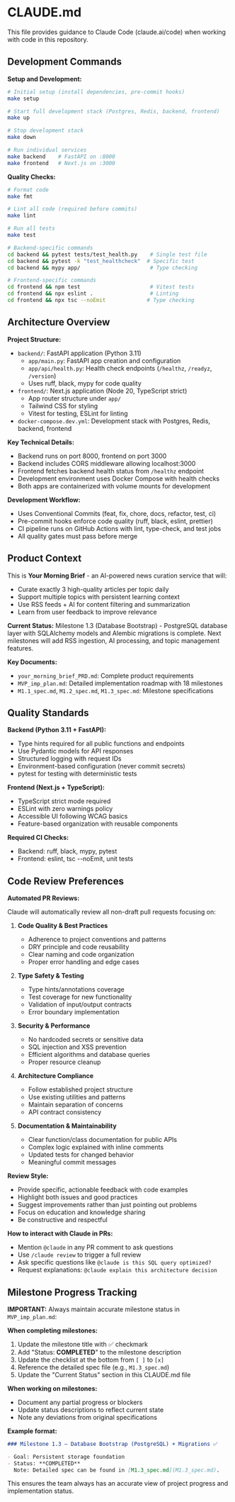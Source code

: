# CLAUDE.md

This file provides guidance to Claude Code (claude.ai/code) when working with code in this repository.

## Development Commands

**Setup and Development:**

```bash
# Initial setup (install dependencies, pre-commit hooks)
make setup

# Start full development stack (Postgres, Redis, backend, frontend)
make up

# Stop development stack
make down

# Run individual services
make backend    # FastAPI on :8000
make frontend   # Next.js on :3000
```

**Quality Checks:**

```bash
# Format code
make fmt

# Lint all code (required before commits)
make lint

# Run all tests
make test

# Backend-specific commands
cd backend && pytest tests/test_health.py    # Single test file
cd backend && pytest -k "test_healthcheck"  # Specific test
cd backend && mypy app/                      # Type checking

# Frontend-specific commands
cd frontend && npm test                      # Vitest tests
cd frontend && npx eslint .                  # Linting
cd frontend && npx tsc --noEmit             # Type checking
```

## Architecture Overview

**Project Structure:**

- `backend/`: FastAPI application (Python 3.11)
  - `app/main.py`: FastAPI app creation and configuration
  - `app/api/health.py`: Health check endpoints (`/healthz`, `/readyz`, `/version`)
  - Uses ruff, black, mypy for code quality
- `frontend/`: Next.js application (Node 20, TypeScript strict)
  - App router structure under `app/`
  - Tailwind CSS for styling
  - Vitest for testing, ESLint for linting
- `docker-compose.dev.yml`: Development stack with Postgres, Redis, backend, frontend

**Key Technical Details:**

- Backend runs on port 8000, frontend on port 3000
- Backend includes CORS middleware allowing localhost:3000
- Frontend fetches backend health status from `/healthz` endpoint
- Development environment uses Docker Compose with health checks
- Both apps are containerized with volume mounts for development

**Development Workflow:**

- Uses Conventional Commits (feat, fix, chore, docs, refactor, test, ci)
- Pre-commit hooks enforce code quality (ruff, black, eslint, prettier)
- CI pipeline runs on GitHub Actions with lint, type-check, and test jobs
- All quality gates must pass before merge

## Product Context

This is **Your Morning Brief** - an AI-powered news curation service that will:

- Curate exactly 3 high-quality articles per topic daily
- Support multiple topics with persistent learning context
- Use RSS feeds + AI for content filtering and summarization
- Learn from user feedback to improve relevance

**Current Status:** Milestone 1.3 (Database Bootstrap) - PostgreSQL database layer with SQLAlchemy models and Alembic migrations is complete. Next milestones will add RSS ingestion, AI processing, and topic management features.

**Key Documents:**

- `your_morning_brief_PRD.md`: Complete product requirements
- `MVP_imp_plan.md`: Detailed implementation roadmap with 18 milestones
- `M1.1_spec.md`, `M1.2_spec.md`, `M1.3_spec.md`: Milestone specifications

## Quality Standards

**Backend (Python 3.11 + FastAPI):**

- Type hints required for all public functions and endpoints
- Use Pydantic models for API responses
- Structured logging with request IDs
- Environment-based configuration (never commit secrets)
- pytest for testing with deterministic tests

**Frontend (Next.js + TypeScript):**

- TypeScript strict mode required
- ESLint with zero warnings policy
- Accessible UI following WCAG basics
- Feature-based organization with reusable components

**Required CI Checks:**

- Backend: ruff, black, mypy, pytest
- Frontend: eslint, tsc --noEmit, unit tests

## Code Review Preferences

**Automated PR Reviews:**

Claude will automatically review all non-draft pull requests focusing on:

1. **Code Quality & Best Practices**
   - Adherence to project conventions and patterns
   - DRY principle and code reusability
   - Clear naming and code organization
   - Proper error handling and edge cases

2. **Type Safety & Testing**
   - Type hints/annotations coverage
   - Test coverage for new functionality
   - Validation of input/output contracts
   - Error boundary implementation

3. **Security & Performance**
   - No hardcoded secrets or sensitive data
   - SQL injection and XSS prevention
   - Efficient algorithms and database queries
   - Proper resource cleanup

4. **Architecture Compliance**
   - Follow established project structure
   - Use existing utilities and patterns
   - Maintain separation of concerns
   - API contract consistency

5. **Documentation & Maintainability**
   - Clear function/class documentation for public APIs
   - Complex logic explained with inline comments
   - Updated tests for changed behavior
   - Meaningful commit messages

**Review Style:**

- Provide specific, actionable feedback with code examples
- Highlight both issues and good practices
- Suggest improvements rather than just pointing out problems
- Focus on education and knowledge sharing
- Be constructive and respectful

**How to interact with Claude in PRs:**

- Mention `@claude` in any PR comment to ask questions
- Use `/claude review` to trigger a full review
- Ask specific questions like `@claude is this SQL query optimized?`
- Request explanations: `@claude explain this architecture decision`

## Milestone Progress Tracking

**IMPORTANT:** Always maintain accurate milestone status in `MVP_imp_plan.md`:

**When completing milestones:**

1. Update the milestone title with ✅ checkmark
2. Add "Status: **COMPLETED**" to the milestone description
3. Update the checklist at the bottom from `[ ]` to `[x]`
4. Reference the detailed spec file (e.g., `M1.3_spec.md`)
5. Update the "Current Status" section in this CLAUDE.md file

**When working on milestones:**

- Document any partial progress or blockers
- Update status descriptions to reflect current state
- Note any deviations from original specifications

**Example format:**

```markdown
### Milestone 1.3 – Database Bootstrap (PostgreSQL) + Migrations ✅

- Goal: Persistent storage foundation
- Status: **COMPLETED**
  Note: Detailed spec can be found in [M1.3_spec.md](M1.3_spec.md).
```

This ensures the team always has an accurate view of project progress and implementation status.
